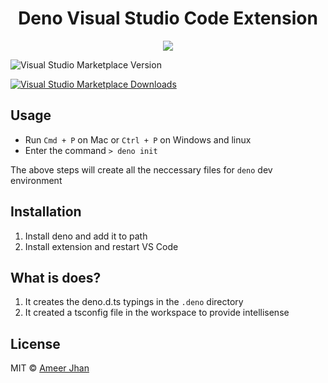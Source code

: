 <h1 align="center">Deno Visual Studio Code Extension</h1>

<p align="center"><img src="https://i.imgur.com/bn4rXpl.gif"/></p>

<img alt="Visual Studio Marketplace Version" src="https://img.shields.io/visual-studio-marketplace/v/ameerthehacker.deno-vscode">

<a href="https://marketplace.visualstudio.com/items?itemName=ameerthehacker.deno-vscode" target="_blank"><img alt="Visual Studio Marketplace Downloads" src="https://img.shields.io/visual-studio-marketplace/d/	ameerthehacker.deno-vscode"></a>

## Usage

- Run `Cmd + P` on Mac or `Ctrl + P` on Windows and linux
- Enter the command `> deno init`

The above steps will create all the neccessary files for `deno` dev environment

## Installation

1. Install deno and add it to path
2. Install extension and restart VS Code

## What is does?

1. It creates the deno.d.ts typings in the `.deno` directory
2. It created a tsconfig file in the workspace to provide intellisense

## License

MIT © [Ameer Jhan](https://github.com/ameerthehacker)
